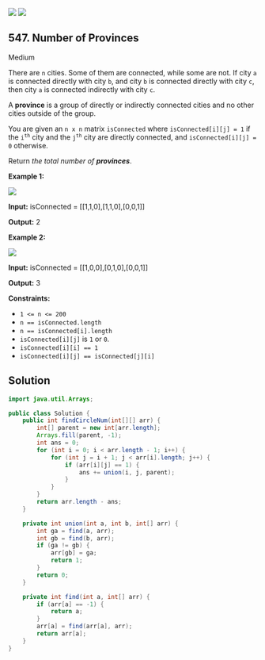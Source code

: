 [![](https://img.shields.io/github/stars/javadev/LeetCode-in-Java?label=Stars&style=flat-square)](https://github.com/javadev/LeetCode-in-Java)
[![](https://img.shields.io/github/forks/javadev/LeetCode-in-Java?label=Fork%20me%20on%20GitHub%20&style=flat-square)](https://github.com/javadev/LeetCode-in-Java/fork)

## 547\. Number of Provinces

Medium

There are `n` cities. Some of them are connected, while some are not. If city `a` is connected directly with city `b`, and city `b` is connected directly with city `c`, then city `a` is connected indirectly with city `c`.

A **province** is a group of directly or indirectly connected cities and no other cities outside of the group.

You are given an `n x n` matrix `isConnected` where `isConnected[i][j] = 1` if the <code>i<sup>th</sup></code> city and the <code>j<sup>th</sup></code> city are directly connected, and `isConnected[i][j] = 0` otherwise.

Return _the total number of **provinces**_.

**Example 1:**

![](https://assets.leetcode.com/uploads/2020/12/24/graph1.jpg)

**Input:** isConnected = \[\[1,1,0],[1,1,0],[0,0,1]]

**Output:** 2

**Example 2:**

![](https://assets.leetcode.com/uploads/2020/12/24/graph2.jpg)

**Input:** isConnected = \[\[1,0,0],[0,1,0],[0,0,1]]

**Output:** 3

**Constraints:**

*   `1 <= n <= 200`
*   `n == isConnected.length`
*   `n == isConnected[i].length`
*   `isConnected[i][j]` is `1` or `0`.
*   `isConnected[i][i] == 1`
*   `isConnected[i][j] == isConnected[j][i]`

## Solution

```java
import java.util.Arrays;

public class Solution {
    public int findCircleNum(int[][] arr) {
        int[] parent = new int[arr.length];
        Arrays.fill(parent, -1);
        int ans = 0;
        for (int i = 0; i < arr.length - 1; i++) {
            for (int j = i + 1; j < arr[i].length; j++) {
                if (arr[i][j] == 1) {
                    ans += union(i, j, parent);
                }
            }
        }
        return arr.length - ans;
    }

    private int union(int a, int b, int[] arr) {
        int ga = find(a, arr);
        int gb = find(b, arr);
        if (ga != gb) {
            arr[gb] = ga;
            return 1;
        }
        return 0;
    }

    private int find(int a, int[] arr) {
        if (arr[a] == -1) {
            return a;
        }
        arr[a] = find(arr[a], arr);
        return arr[a];
    }
}
```
